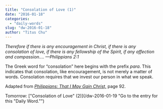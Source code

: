 ```yaml
---
title: "Consolation of Love (1)"
date: "2016-01-18"
categories: 
  - "daily-words"
slug: "dw-2016-01-18"
author: "Titus Chu"
---
```


_Therefore if there is any encouragement in Christ, if there is any consolation of love, if there is any fellowship of the Spirit, if any affection and compassion.... —Philippians 2:1_

The Greek word for “consolation” here begins with the prefix _para_. This indicates that consolation, like encouragement, is not merely a matter of words. Consolation requires that we invest our person in what we speak.

Adapted from _[Philippians: That I May Gain Christ,](/book-philippians "Go to the listing for this book.")_ page 92.

Tomorrow: ["Consolation of Love" (2)](/dw-2016-01-19 "Go to the entry for this "Daily Word."")
